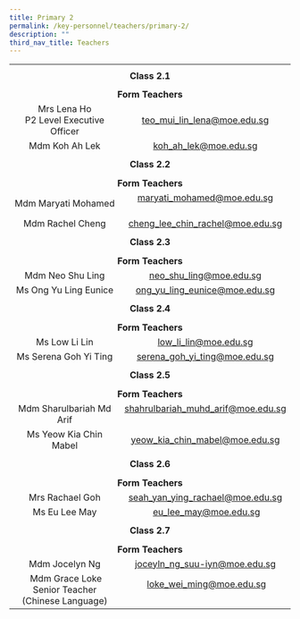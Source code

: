 ```yaml
---
title: Primary 2
permalink: /key-personnel/teachers/primary-2/
description: ""
third_nav_title: Teachers
---
```

<table style="margin-left: auto; margin-right: auto;" border="0" width="100%" cellspacing="0">
<tbody>
<tr>
<td style="text-align: center;" colspan="2" height="41"><strong>Class 2.1</strong></td>
</tr>
<tr style="text-align: center;">
<td colspan="2" height="25"><strong>Form Teachers</strong></td>
</tr>
<tr style="text-align: center;">
<td width="50%">Mrs Lena Ho<br />P2 Level Executive Officer</td>
<td width="50%"><a href="mailto:teo_mui_lin_lena@moe.edu.sg" target="">teo_mui_lin_lena@moe.edu.sg</a></td>
</tr>
<tr style="text-align: center;">
<td>
<div>
<div>Mdm Koh Ah Lek</div>
</div>
</td>
<td><a href="mailto:koh_ah_lek@moe.edu.sg" target="">koh_ah_lek@moe.edu.sg</a></td>
</tr>
<tr style="text-align: center;">
<td colspan="2" height="41"><strong>Class 2.2</strong></td>
</tr>
<tr style="text-align: center;">
<td colspan="2" height="25"><strong>Form Teachers</strong></td>
</tr>
<tr style="text-align: center;">
<td>Mdm Maryati Mohamed</td>
<td><a href="mailto:maryati_mohamed@moe.edu.sg" target="">maryati_mohamed@moe.edu.sg</a><br /><br /></td>
</tr>
<tr style="text-align: center;">
<td>Mdm Rachel Cheng</td>
<td><a href="mailto:cheng_lee_chin_rachel@moe.edu.sg" target="">cheng_lee_chin_rachel@moe.edu.sg</a></td>
</tr>
<tr style="text-align: center;">
<td colspan="2" height="41"><strong>Class 2.3</strong></td>
</tr>
<tr style="text-align: center;">
<td colspan="2" height="25"><strong>Form Teachers</strong></td>
</tr>
<tr style="text-align: center;">
<td>Mdm Neo Shu Ling</td>
<td><a href="mailto:neo_shu_ling@moe.edu.sg" target="">neo_shu_ling@moe.edu.sg</a></td>
</tr>
<tr style="text-align: center;">
<td>
<div>Ms Ong Yu Ling Eunice</div>
</td>
<td><a href="mailto:ong_yu_ling_eunice@moe.edu.sg" target="">ong_yu_ling_eunice@moe.edu.sg</a></td>
</tr>
<tr style="text-align: center;">
<td colspan="2" height="41"><strong>Class 2.4</strong></td>
</tr>
<tr style="text-align: center;">
<td colspan="2" height="25"><strong>Form Teachers</strong></td>
</tr>
<tr style="text-align: center;">
<td width="50%">Ms Low Li Lin</td>
<td width="50%"><a href="mailto:low_li_lin@moe.edu.sg" target="">low_li_lin@moe.edu.sg</a></td>
</tr>
<tr style="text-align: center;">
<td>Ms Serena Goh Yi Ting</td>
<td><a href="mailto:serena_goh_yi_ting@moe.edu.sg" target="">serena_goh_yi_ting@moe.edu.sg</a></td>
</tr>
<tr style="text-align: center;">
<td colspan="2" height="41"><strong>Class 2.5</strong></td>
</tr>
<tr style="text-align: center;">
<td colspan="2" height="25"><strong>Form Teachers</strong></td>
</tr>
<tr style="text-align: center;">
<td>Mdm Sharulbariah Md Arif</td>
<td><a href="mailto:shahrulbariah_muhd_arif@moe.edu.sg" target="">shahrulbariah_muhd_arif@moe.edu.sg</a><br /><br /></td>
</tr>
<tr style="text-align: center;">
<td>
<div>Ms Yeow Kia Chin Mabel</div>
</td>
<td><a href="mailto:yeow_kia_chin_mabel@moe.edu.sg" target="">yeow_kia_chin_mabel@moe.edu.sg</a></td>
</tr>
<tr style="text-align: center;">
<td colspan="2" height="41"><strong>Class 2.6</strong></td>
</tr>
<tr style="text-align: center;">
<td colspan="2" height="25"><strong>Form Teachers</strong></td>
</tr>
<tr style="text-align: center;">
<td>
<div>Mrs Rachael Goh</div>
</td>
<td><a href="mailto:seah_yan_ying_rachael@moe.edu.sg" target="">seah_yan_ying_rachael@moe.edu.sg</a></td>
</tr>
<tr style="text-align: center;">
<td>Ms Eu Lee May</td>
<td>&nbsp;<a href="mailto:loke_wei_ming@moe.edu.sg" target="">eu_lee_may@moe.edu.sg</a></td>
</tr>
<tr style="text-align: center;">
<td colspan="2" height="41"><strong>Class 2.7</strong></td>
</tr>
<tr style="text-align: center;">
<td colspan="2" height="25"><strong>Form Teachers</strong></td>
</tr>
<tr style="text-align: center;">
<td>Mdm Jocelyn Ng</td>
<td><a href="mailto:joceyln_ng_suu-iyn@moe.edu.sg" target="">joceyln_ng_suu-iyn@moe.edu.sg</a></td>
</tr>
<tr style="text-align: center;">
<td>&nbsp;Mdm Grace Loke<br />Senior Teacher (Chinese Language)</td>
<td>&nbsp;<a href="mailto:loke_wei_ming@moe.edu.sg" target="">loke_wei_ming@moe.edu.sg</a><br /><br /></td>
</tr>
</tbody>
</table>